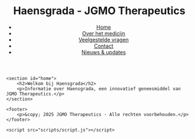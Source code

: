 <!DOCTYPE html>
<html lang="nl">
<head>
    <meta charset="UTF-8">
    <meta name="viewport" content="width=device-width, initial-scale=1.0">
    <title>Haensgrada - JGMO Therapeutics</title>
    <link rel="stylesheet" href="styles.css">
</head>
<body>
    <header>
        <h1>Haensgrada - JGMO Therapeutics</h1>
        <nav>
            <ul>
                <li><a href="#home">Home</a></li>
                <li><a href="#over">Over het medicijn</a></li>
                <li><a href="#faq">Veelgestelde vragen</a></li>
                <li><a href="#contact">Contact</a></li>
                <li><a href="#nieuws">Nieuws & updates</a></li>
            </ul>
        </nav>
    </header>
    
    <section id="home">
        <h2>Welkom bij Haensgrada</h2>
        <p>Informatie over Haensgrada, een innovatief geneesmiddel van JGMO Therapeutics.</p>
    </section>
    
    <footer>
        <p>&copy; 2025 JGMO Therapeutics - Alle rechten voorbehouden.</p>
    </footer>

    <script src="scripts/script.js"></script>
</body>
</html>



